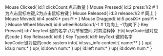 Mouse Clicked{
    id:1
    clickCount:点击数量
}
Mouse Pressed{
    id:2
    press:1/2    # 1为点击鼠标左键,2为点击鼠标右键
}
Mouse Released{
    id:3
    release:1/2  # 同上
}
Mouse Moved{
    id:4
    posiX:*
    posiY:*
}
Mouse Dragged{
    id:5
    posiX:*
    posiY:*
}
Mouse Wheel Moved{
    id:6
    wheelRotation:1/-1   # 1为向上 -1为向下
}
Key Pressed{
    id:7
    keyText:键的名字  //为节省空间,将其注释掉 下同
    keyCode:键对应的code
}
Key Released{
    id:8
}
Key Typed{
    id:9
    keyText:键的名字  
    keyCode:键对应的code
system info{
    id:sys_info
    context:{
        name:**
    }
}
up{
    id:up
    num:*
}
up{
    id:down
    num:*
}
up{
    id:left
    num:*
}
up{
    id:down
    num:*
}